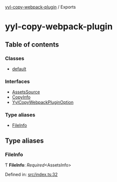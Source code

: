[yyl-copy-webpack-plugin](README.md) / Exports

# yyl-copy-webpack-plugin

## Table of contents

### Classes

- [default](classes/default.md)

### Interfaces

- [AssetsSource](interfaces/assetssource.md)
- [CopyInfo](interfaces/copyinfo.md)
- [YylCopyWebpackPluginOption](interfaces/yylcopywebpackpluginoption.md)

### Type aliases

- [FileInfo](modules.md#fileinfo)

## Type aliases

### FileInfo

Ƭ **FileInfo**: *Required*<AssetsInfo\>

Defined in: [src/index.ts:32](https://github.com/jackness1208/yyl-copy-webpack-plugin/blob/18ccb5f/src/index.ts#L32)
